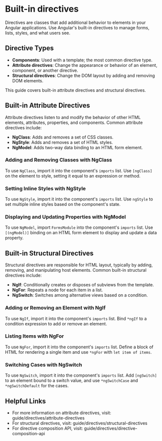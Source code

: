 # Built-in directives

Directives are classes that add additional behavior to elements in your Angular applications. Use Angular's built-in directives to manage forms, lists, styles, and what users see.

## Directive Types

- **Components**: Used with a template; the most common directive type.
- **Attribute directives**: Change the appearance or behavior of an element, component, or another directive.
- **Structural directives**: Change the DOM layout by adding and removing DOM elements.

This guide covers built-in attribute directives and structural directives.

## Built-in Attribute Directives

Attribute directives listen to and modify the behavior of other HTML elements, attributes, properties, and components. Common attribute directives include:

- **NgClass**: Adds and removes a set of CSS classes.
- **NgStyle**: Adds and removes a set of HTML styles.
- **NgModel**: Adds two-way data binding to an HTML form element.

### Adding and Removing Classes with NgClass

To use `NgClass`, import it into the component's `imports` list. Use `[ngClass]` on the element to style, setting it equal to an expression or method.

### Setting Inline Styles with NgStyle

To use `NgStyle`, import it into the component's `imports` list. Use `ngStyle` to set multiple inline styles based on the component's state.

### Displaying and Updating Properties with NgModel

To use `NgModel`, import `FormsModule` into the component's `imports` list. Use `[(ngModel)]` binding on an HTML form element to display and update a data property.

## Built-in Structural Directives

Structural directives are responsible for HTML layout, typically by adding, removing, and manipulating host elements. Common built-in structural directives include:

- **NgIf**: Conditionally creates or disposes of subviews from the template.
- **NgFor**: Repeats a node for each item in a list.
- **NgSwitch**: Switches among alternative views based on a condition.

### Adding or Removing an Element with NgIf

To use `NgIf`, import it into the component's `imports` list. Bind `*ngIf` to a condition expression to add or remove an element.

### Listing Items with NgFor

To use `NgFor`, import it into the component's `imports` list. Define a block of HTML for rendering a single item and use `*ngFor` with `let item of items`.

### Switching Cases with NgSwitch

To use `NgSwitch`, import it into the component's `imports` list. Add `[ngSwitch]` to an element bound to a switch value, and use `*ngSwitchCase` and `*ngSwitchDefault` for the cases.

## Helpful Links

- For more information on attribute directives, visit: guide/directives/attribute-directives
- For structural directives, visit: guide/directives/structural-directives
- For directive composition API, visit: guide/directives/directive-composition-api
